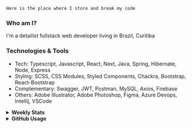 ```
Here is the place where I store and break my code
```
### Who am I?
I'm a detailist fullstack web developer living in Brazil, Curitiba

### Technologies & Tools
- Tech: Typescript, Javascript, React, Next, Java, Spring, Hibernate, Node, Express
- Styling: SCSS, CSS Modules, Styled Components, Chackra, Bootstrap, React-Bootstrap
- Complementary: Swagger, JWT, Postman, MySQL, Axios, Firebase
- Others: Adobe Illustrator, Adobe Photoshop, Figma, Azure Devops, Intellij, VSCode

<details>
  <summary><b> Weekly Stats</b></summary>
<!--START_SECTION:waka-->

```txt
TypeScript       15 hrs 31 mins  ██████████░░░░░░░░░░░░░░░   39.89 %
JavaScript       13 hrs 41 mins  ████████▓░░░░░░░░░░░░░░░░   35.17 %
HTML             4 hrs 56 mins   ███▒░░░░░░░░░░░░░░░░░░░░░   12.71 %
JSON             3 hrs 43 mins   ██▒░░░░░░░░░░░░░░░░░░░░░░   09.59 %
Java             36 mins         ▒░░░░░░░░░░░░░░░░░░░░░░░░   01.56 %
```

<!--END_SECTION:waka-->
</details>

<details>
  <summary><b> GitHub Usage</b></summary>
  
[![Top Langs](https://github-readme-stats.vercel.app/api/top-langs/?username=gxlpes&&langs_count=9&layout=compact)](https://github.com/anuraghazra/github-readme-stats)

</details>
